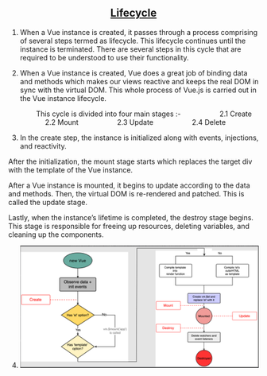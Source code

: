 ## <u><center>Lifecycle</u></center>

1. When a Vue instance is created, it passes through a process comprising of several steps termed as lifecycle. This lifecycle continues until the instance is terminated. There are several steps in this cycle that are required to be understood to use their functionality. 

2. When a Vue instance is created, Vue does a great job of binding data and methods which makes our views reactive and keeps the real DOM in sync with the virtual DOM. This whole process of Vue.js is carried out in the Vue instance lifecycle.

&emsp;&emsp;&emsp;&emsp;This cycle is divided into four main stages :-
&emsp;&emsp;&emsp;&emsp;&emsp; 2.1 Create
&emsp;&emsp;&emsp;&emsp;&emsp; 2.2 Mount
&emsp;&emsp;&emsp;&emsp;&emsp; 2.3 Update
&emsp;&emsp;&emsp;&emsp;&emsp; 2.4 Delete

3. In the create step, the instance is initialized along with events, injections, and reactivity. 

After the initialization, the mount stage starts which replaces the target div with the template of the Vue instance. 

After a Vue instance is mounted, it begins to update according to the data and methods. 
Then, the virtual DOM is re-rendered and patched. This is called the update stage. 

Lastly, when the instance’s lifetime is completed, the destroy stage begins. This stage is responsible for freeing up resources, deleting variables, and cleaning up the components.

4. ![](../assets/Screenshot%202023-06-04%20203013.png)